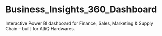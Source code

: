 # Business_Insights_360_Dashboard
Interactive Power BI dashboard for Finance, Sales, Marketing &amp; Supply Chain – built for AtliQ Hardwares.
